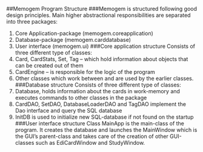##Memogem Program Structure
###Memogem is structured following good design principles. Main higher abstractional responsibilities are separated into three packages: 
1.	Core Application-package (memogem.coreapplication)
2.	Database-package (memogem.carddatabase)
3.	User interface (memogem.ui)
###Core application structure
Consists of three different type of classes:
1.	Card, CardStats, Set, Tag – which hold information about objects that can be created out of them
2.	CardEngine – is responsible for the logic of the program
3.	Other classes which work between and are used by the earlier classes.
###Database structure
Consists of three different type of classes:
1.	Database, holds information about the cards in work-memory and executes commands to other classes in the package
2.	CardDAO, SetDAO, DatabaseLoaderDAO and TagDAO implement the Dao interface and query the SQL database
3.	InitDB is used to initialize new SQL-database if not found on the startup
###User interface structure
Class MainApp is the main-class of the program. It creates the database and launches the MainWindow which is the GUI’s parent-class and takes care of the creation of other GUI-classes such as EdiCardWindow and StudyWindow.
